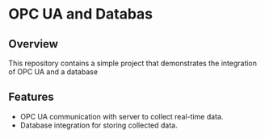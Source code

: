 # OPC UA and Databas

## Overview

This repository contains a simple project that demonstrates the integration of OPC UA and a database

## Features

- OPC UA communication with server to collect real-time data.
- Database integration for storing collected data.
